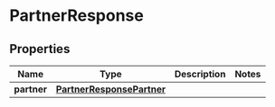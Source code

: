 

# PartnerResponse

## Properties

Name | Type | Description | Notes
------------ | ------------- | ------------- | -------------
**partner** | [**PartnerResponsePartner**](PartnerResponsePartner.md) |  | 




